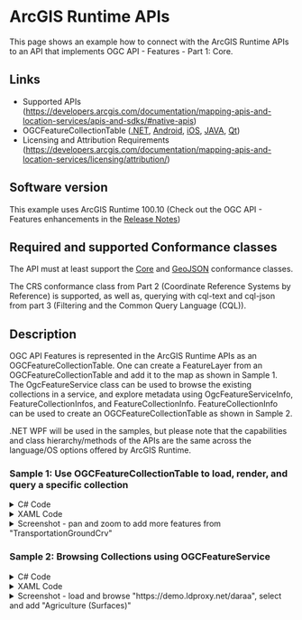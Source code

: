 # ArcGIS Runtime APIs

This page shows an example how to connect with the ArcGIS Runtime APIs to an API that implements OGC API - Features - Part 1: Core.

## Links

- Supported APIs (https://developers.arcgis.com/documentation/mapping-apis-and-location-services/apis-and-sdks/#native-apis)
- OGCFeatureCollectionTable ([.NET](https://developers.arcgis.com/net/wpf/api-reference/html/T_Esri_ArcGISRuntime_Data_OgcFeatureCollectionTable.htm), [Android](https://developers.arcgis.com/android/api-reference/reference/com/esri/arcgisruntime/data/OgcFeatureCollectionTable.html), [iOS](https://developers.arcgis.com/ios/api-reference/interface_a_g_s_o_g_c_feature_collection_table.html), [JAVA](https://developers.arcgis.com/java/api-reference/reference/com/esri/arcgisruntime/data/OgcFeatureCollectionTable.html), [Qt](https://developers.arcgis.com/qt/qml/api-reference/qml-esri-arcgisruntime-ogcfeaturecollectiontable.html))
- Licensing and Attribution Requirements (https://developers.arcgis.com/documentation/mapping-apis-and-location-services/licensing/attribution/)


## Software version

This example uses ArcGIS Runtime 100.10 (Check out the OGC API - Features enhancements in the [Release Notes](https://developers.arcgis.com/net/reference/release-notes/#ogc-api---features)) 

## Required and supported Conformance classes

The API must at least support the [Core](http://www.opengis.net/spec/ogcapi-features-1/1.0/conf/core) and [GeoJSON](http://www.opengis.net/spec/ogcapi-features-1/1.0/conf/geojson) conformance classes.

The CRS conformance class from Part 2 (Coordinate Reference Systems by Reference) is supported, as well as, querying with cql-text and cql-json from part 3 (Filtering and the Common Query Language (CQL)).

## Description

OGC API Features is represented in the ArcGIS Runtime APIs as an OGCFeatureCollectionTable. One can create a FeatureLayer from an OGCFeatureCollectionTable and add it to the map as  shown in Sample 1. The OgcFeatureService class can be used to browse the existing collections in a service, and explore  metadata using OgcFeatureServiceInfo,  FeatureCollectionInfos, and FeatureCollectionInfo.  FeatureCollectionInfo can be used to create an OGCFeatureCollectionTable as shown in Sample 2.

.NET WPF will be used in the samples, but please note that the capabilities and class hierarchy/methods of the APIs are the same across the language/OS options offered by ArcGIS Runtime. 

### Sample 1: Use OGCFeatureCollectionTable to load, render, and query a specific collection 

<details>
  <summary>C# Code</summary>

```C#
using System;
using System.Diagnostics;
using System.Windows;
using Esri.ArcGISRuntime.Data;
using Esri.ArcGISRuntime.Geometry;
using Esri.ArcGISRuntime.Mapping;
using Esri.ArcGISRuntime.Symbology;
using Color = System.Drawing.Color;

namespace DisplayOAFeatCollection
{
    /// <summary>
    /// Interaction logic for MainWindow.xaml
    /// </summary>
    public partial class MainWindow : Window
    {
        // Hold a reference to the OGC feature collection table.
        private OgcFeatureCollectionTable _featureTable;

        // Constants for the service URL and collection id.
        private const string ServiceUrl = "https://demo.ldproxy.net/daraa";
        // Note that the service defines the collection id which can be accessed via OgcFeatureCollectionInfo.CollectionId. 
        private const string CollectionId = "TransportationGroundCrv";

        public MainWindow()
        {
            InitializeComponent();
            Initialize();
        }

        private async void Initialize()
        {
            // Create the map with topographic basemap.
            MyMapView.Map = new Map(Basemap.CreateTopographic());

            try
            {
                // Create the feature table from URI and collection id.
                _featureTable = new OgcFeatureCollectionTable(new Uri(ServiceUrl), CollectionId);

                // Set the feature request mode to manual - only manual is supported at v100.10.
                // In this mode, you must manually populate the table - panning and zooming won't request features automatically.
                _featureTable.FeatureRequestMode = FeatureRequestMode.ManualCache;

                // Load the table.
                await _featureTable.LoadAsync();

                // Create a feature layer to visualize the OAFeat features.
                FeatureLayer ogcFeatureLayer = new FeatureLayer(_featureTable);

                // Apply a renderer.
                ogcFeatureLayer.Renderer = new SimpleRenderer(new SimpleLineSymbol(SimpleLineSymbolStyle.Solid, Color.Blue, 3));

                // Add the layer to the map.
                MyMapView.Map.OperationalLayers.Add(ogcFeatureLayer);

                // Use the navigation completed event to populate the table with the features needed for the current extent.
                MyMapView.NavigationCompleted += MapView_NavigationCompleted;

                // Zoom to a small area within the dataset by default.
                Envelope datasetExtent = _featureTable.Extent;
                if (datasetExtent != null && !datasetExtent.IsEmpty)
                {
                    await MyMapView.SetViewpointGeometryAsync(new Envelope(datasetExtent.GetCenter(), datasetExtent.Width / 3, datasetExtent.Height / 3));
                }
            }
            catch (Exception e)
            {
                MessageBox.Show(e.ToString(), "Couldn't load sample.");
                Debug.WriteLine(e);
            }
        }

        private async void MapView_NavigationCompleted(object sender, EventArgs e)
        {
            // Show the loading bar.
            LoadingProgressbar.Visibility = Visibility.Visible;

            // Get the current extent.
            Envelope currentExtent = MyMapView.VisibleArea.Extent;

            // Create a query based on the current visible extent.
            QueryParameters visibleExtentQuery = new QueryParameters();
            visibleExtentQuery.Geometry = currentExtent;
            visibleExtentQuery.SpatialRelationship = SpatialRelationship.Intersects;
            // Set a limit of 5000 on the number of returned features per request,
            // because the default on some services could be as low as 10.
            visibleExtentQuery.MaxFeatures = 5000;

            try
            {
                // Populate the table with the query, leaving existing table entries intact.
                // Setting outFields to null requests all fields.
                await _featureTable.PopulateFromServiceAsync(visibleExtentQuery, false, null);
            }
            catch (Exception exception)
            {
                MessageBox.Show(exception.ToString(), "Couldn't populate table.");
                Debug.WriteLine(exception);
            }
            finally
            {
                // Hide the loading bar.
                LoadingProgressbar.Visibility = Visibility.Collapsed;
            }
        }
    }
}
```
</details>

<details>
  <summary>XAML Code</summary>

```XML
<Window x:Class="DisplayOAFeatCollection.MainWindow"
        xmlns="http://schemas.microsoft.com/winfx/2006/xaml/presentation"
        xmlns:x="http://schemas.microsoft.com/winfx/2006/xaml"
        xmlns:d="http://schemas.microsoft.com/expression/blend/2008"
        xmlns:mc="http://schemas.openxmlformats.org/markup-compatibility/2006"
        xmlns:esri="http://schemas.esri.com/arcgis/runtime/2013"
        xmlns:local="clr-namespace:DisplayOAFeatCollection"
        mc:Ignorable="d"
        Title="MainWindow" Height="450" Width="800">
    <Grid>
        <esri:MapView x:Name="MyMapView"/>
            <StackPanel>
                <TextBlock Text="Pan and zoom to see features."
                           TextAlignment="Center"
                           FontWeight="SemiBold" />
                <ProgressBar x:Name="LoadingProgressbar"
                             IsIndeterminate="True"
                             Visibility="Collapsed"
                             IsEnabled="True" />
            </StackPanel>
    </Grid>
</Window>
```
</details>

<details>
  <summary>Screenshot - pan and zoom to add more features from "TransportationGroundCrv"</summary>

  ![PanZoomToSeeFeatures](https://user-images.githubusercontent.com/3813516/112913433-6ea5c900-90ae-11eb-8f03-32535527a7ed.png)

</details>

### Sample 2: Browsing Collections using OGCFeatureService

<details>
  <summary>C# Code</summary>

```C#
using System;
using System.Collections.Generic;
using System.Diagnostics;
using System.Windows;
using Esri.ArcGISRuntime.Data;
using Esri.ArcGISRuntime.Geometry;
using Esri.ArcGISRuntime.Mapping;
using Esri.ArcGISRuntime.Ogc;
using Esri.ArcGISRuntime.Symbology;
using Color = System.Drawing.Color;

namespace BrowseOAFeatServices
{
    /// <summary>
    /// Interaction logic for MainWindow.xaml
    /// </summary>
    public partial class MainWindow : Window
    {
        // Landing URL of the OAFeat service.
        private const string ServiceUrl = "https://demo.ldproxy.net/daraa";

        public MainWindow()
        {
            InitializeComponent();
            Initialize();
        }

        private void Initialize()
        {
            // Init the UI.
            ServiceTextBox.Text = ServiceUrl;
            // Create the map with topographic basemap.
            MyMapView.Map = new Map(Basemap.CreateTopographic());
            LoadService();
        }

        private async void LoadService()
        {
            try
            {
                LoadingProgressBar.Visibility = Visibility.Visible;
                LoadLayersButton.IsEnabled = false;
                LoadServiceButton.IsEnabled = false;

                // Create the OGC API - Features service using the landing URL.
                OgcFeatureService service = new OgcFeatureService(new Uri(ServiceTextBox.Text));

                // Load the OAFeat service.
                await service.LoadAsync();

                // Get the service metadata.
                OgcFeatureServiceInfo serviceInfo = service.ServiceInfo;

                // Get a list of available collections.
                IEnumerable<OgcFeatureCollectionInfo> layerListReversed = serviceInfo.FeatureCollectionInfos;

                // Show the layers in the UI.
                OgcFeatureCollectionList.ItemsSource = layerListReversed;
            }
            catch (Exception ex)
            {
                Debug.WriteLine(ex);
                MessageBox.Show(ex.Message, "Error loading service");
            }
            finally
            {
                // Update the UI.
                LoadingProgressBar.Visibility = Visibility.Collapsed;
                LoadLayersButton.IsEnabled = true;
                LoadServiceButton.IsEnabled = true;
            }
        }

        private async void LoadLayers_Clicked(object sender, RoutedEventArgs e)
        {
            // Skip if nothing selected.
            if (OgcFeatureCollectionList.SelectedItems.Count < 1)
            {
                return;
            }

            // Show the progress bar.
            LoadingProgressBar.Visibility = Visibility.Visible;

            // Clear the existing layers.
            MyMapView.Map.OperationalLayers.Clear();

            try
            {
                // Get the selected collection.
                OgcFeatureCollectionInfo selectedCollectionInfo = (OgcFeatureCollectionInfo)OgcFeatureCollectionList.SelectedItems[0];

                // Create the OGC feature collection table.
                OgcFeatureCollectionTable table = new OgcFeatureCollectionTable(selectedCollectionInfo);

                // Set the feature request mode to manual - only manual is supported at v100.10.
                // In this mode, you must manually populate the table - panning and zooming won't request features automatically.
                table.FeatureRequestMode = FeatureRequestMode.ManualCache;

                // Populate the OGC feature collection table.
                QueryParameters queryParamaters = new QueryParameters();
                queryParamaters.MaxFeatures = 1000;
                await table.PopulateFromServiceAsync(queryParamaters, false, null);

                // Create a feature layer from the OGC feature collection table.
                FeatureLayer ogcFeatureLayer = new FeatureLayer(table);

                // Choose a renderer for the layer based on the table.
                ogcFeatureLayer.Renderer = GetRendererForTable(table) ?? ogcFeatureLayer.Renderer;

                // Add the layer to the map.
                MyMapView.Map.OperationalLayers.Add(ogcFeatureLayer);

                // Zoom to the extent of the selected collection.
                Envelope collectionExtent = selectedCollectionInfo.Extent;
                if (collectionExtent != null && !collectionExtent.IsEmpty)
                {
                   await MyMapView.SetViewpointGeometryAsync(collectionExtent, 100);
                }
            }
            catch (Exception ex)
            {
                Debug.WriteLine(ex);
                MessageBox.Show(ex.Message, "Error loading service");
            }
            finally
            {
                // Hide the progress bar.
                LoadingProgressBar.Visibility = Visibility.Collapsed;
            }
        }

        private Renderer GetRendererForTable(FeatureTable table)
        {
            switch (table.GeometryType)
            {
                case GeometryType.Point:
                case GeometryType.Multipoint:
                    return new SimpleRenderer(new SimpleMarkerSymbol(SimpleMarkerSymbolStyle.Circle, Color.Blue, 5));

                case GeometryType.Polygon:
                case GeometryType.Envelope:
                    return new SimpleRenderer(new SimpleFillSymbol(SimpleFillSymbolStyle.Solid, Color.Blue, null));

                case GeometryType.Polyline:
                    return new SimpleRenderer(new SimpleLineSymbol(SimpleLineSymbolStyle.Solid, Color.Blue, 1));
            }

            return null;
        }

        private void LoadServiceButton_Click(object sender, RoutedEventArgs e)
        {
            LoadService();
        }
    }
}
```
</details>

<details>
  <summary>XAML Code</summary>

```XML
<Window x:Class="BrowseOAFeatServices.MainWindow"
        xmlns="http://schemas.microsoft.com/winfx/2006/xaml/presentation"
        xmlns:x="http://schemas.microsoft.com/winfx/2006/xaml"
        xmlns:d="http://schemas.microsoft.com/expression/blend/2008"
        xmlns:mc="http://schemas.openxmlformats.org/markup-compatibility/2006"
        xmlns:esri="http://schemas.esri.com/arcgis/runtime/2013"
        xmlns:local="clr-namespace:BrowseOAFeatServices"
        mc:Ignorable="d"
        Title="MainWindow" Height="450" Width="800">
    <Grid>        
           <Grid>
                <Grid.RowDefinitions>
                    <RowDefinition Height="Auto" />
                    <RowDefinition Height="Auto" />
                    <RowDefinition Height="Auto" />
                    <RowDefinition Height="*" />
                    <RowDefinition Height="Auto" />
                    <RowDefinition Height="Auto" />
                </Grid.RowDefinitions>
                <Grid.ColumnDefinitions>
                    <ColumnDefinition Width="Auto" />
                    <ColumnDefinition Width="80*" />
                    <ColumnDefinition Width="20*" />
                </Grid.ColumnDefinitions>
            <esri:MapView x:Name="MyMapView" Margin="5" Grid.Row="2" Grid.Column="1" Grid.RowSpan="4" Grid.ColumnSpan="2"/>
               <TextBlock
                    Grid.ColumnSpan="3"
                    Margin="5"
                    FontWeight="Bold"
                    Foreground="Black"
                    Text="Load the service, then select an OGC feature collection to display."
                    TextAlignment="Center" />
                <TextBox
                    x:Name="ServiceTextBox"
                    Grid.Row="1"
                    Grid.ColumnSpan="2"
                    Margin="5" />
                <Button
                    x:Name="LoadServiceButton"
                    Grid.Row="1"
                    Grid.Column="2"
                    Margin="0,5,5,5"
                    Padding="5,0,5,0"
                    Click="LoadServiceButton_Click"
                    Content="Load service" />
                <ProgressBar                    
                    x:Name="LoadingProgressBar"
                    Grid.Row="2"
                    Grid.Column ="1"
                    Grid.ColumnSpan="2"
                    Height="10"
                    Margin="5,0,5,5"
                    IsEnabled="True"
                    IsIndeterminate="True"
                    Visibility="Visible" />
                <ListView
                    MaxWidth="350"
                    Margin="5,5,0,0"
                    x:Name="OgcFeatureCollectionList"
                    Grid.Row="2"
                    Grid.RowSpan="2"
                    Grid.ColumnSpan="1"
                    SelectionMode="Single">
                    <ListView.ItemTemplate>
                        <DataTemplate>
                            <Label Content="{Binding Title}" />
                        </DataTemplate>
                    </ListView.ItemTemplate>
                </ListView>
                <Button
                    x:Name="LoadLayersButton"
                    Grid.Row="5"
                    Click="LoadLayers_Clicked"                    
                    Margin="5,5,0,5"
                    Content="Load selected layer" />
            </Grid>
    </Grid>
</Window>
```
</details>

<details>
  <summary>Screenshot - load and browse "https://demo.ldproxy.net/daraa", select and add "Agriculture (Surfaces)"</summary>

  ![BrowseSelectAddCollection](https://user-images.githubusercontent.com/3813516/112913532-ab71c000-90ae-11eb-9857-c102b0388d50.png)

</details> 
